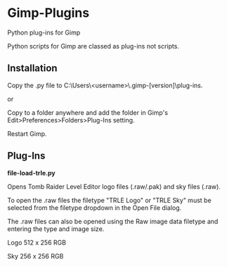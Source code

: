 # Gimp-Plugins
Python plug-ins for Gimp

Python scripts for Gimp are classed as plug-ins not scripts.

## Installation
Copy the .py file to C:\Users\\\<username\>\\.gimp-[version]\plug-ins.

or

Copy to a folder anywhere and add the folder in Gimp's Edit>Preferences>Folders>Plug-Ins setting.

Restart Gimp.

## Plug-Ins
**file-load-trle.py**

Opens Tomb Raider Level Editor logo files (.raw/.pak) and sky files (.raw).

To open the .raw files the filetype "TRLE Logo" or "TRLE Sky" must be selected from the filetype dropdown in the Open File dialog.

The .raw files can also be opened using the Raw image data filetype and entering the type and image size.

Logo 512 x 256 RGB

Sky 256 x 256 RGB
